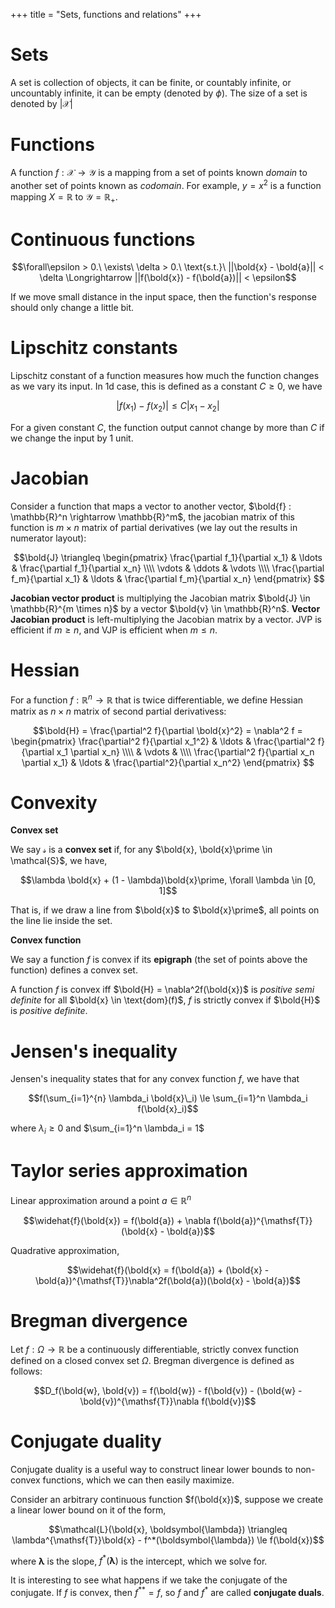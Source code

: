 +++
title = "Sets, functions and relations"
+++

# Sets

A set is collection of objects, it can be finite, or countably infinite, or uncountably infinite, it can be empty (denoted by $\phi$). The size of a set is denoted by $|\mathcal{X}|$

# Functions

A function $f : \mathcal{X} \longrightarrow \mathcal{Y}$ is a mapping from a set of points known _domain_ to another set of points known as _codomain_. For example, $y = x^2$ is a function mapping $X = \mathbb{R}$ to $\mathcal{Y} = \mathbb{R}_+$. 

# Continuous functions

$$\forall\epsilon > 0.\ \exists\ \delta > 0.\ \text{s.t.}\ ||\bold{x} - \bold{a}|| < \delta \Longrightarrow ||f(\bold{x}) - f(\bold{a})|| < \epsilon$$

If we move small distance in the input space, then the function's response should only change a little bit.

# Lipschitz constants

Lipschitz constant of a function measures how much the function changes as we vary its input. In 1d case, this is defined as a constant $C \ge 0$, we have

$$|f(x_1) - f(x_2)| \le C|x_1 - x_2|$$

For a given constant $C$, the function output cannot change by more than $C$ if we change the input by 1 unit.

# Jacobian

Consider a function that maps a vector to another vector, $\bold{f} : \mathbb{R}^n \rightarrow \mathbb{R}^m$, the jacobian matrix of this function is $m \times n$ matrix of partial derivatives (we lay out the results in numerator layout):

$$\bold{J} \triangleq
\begin{pmatrix}
\frac{\partial f_1}{\partial x_1} & \ldots & \frac{\partial f_1}{\partial x_n} \\\\
\vdots & \ddots & \vdots \\\\
\frac{\partial f_m}{\partial x_1} & \ldots & \frac{\partial f_m}{\partial x_n}
\end{pmatrix}
$$

__Jacobian vector product__ is multiplying the Jacobian matrix $\bold{J} \in \mathbb{R}^{m \times n}$ by a vector $\bold{v} \in \mathbb{R}^n$. __Vector Jacobian product__ is left-multiplying the Jacobian matrix by a vector. JVP is efficient if $m \ge n$, and VJP is efficient when $m \le n$.

# Hessian

For a function $f : \mathbb{R}^n \rightarrow \mathbb{R}$ that is twice differentiable, we define Hessian matrix as $n \times n$ matrix of second partial derivativess:

$$\bold{H} = \frac{\partial^2 f}{\partial \bold{x}^2} = \nabla^2 f =
\begin{pmatrix}
\frac{\partial^2 f}{\partial x_1^2} & \ldots & \frac{\partial^2 f}{\partial x_1 \partial x_n} \\\\
 & \vdots & \\\\
\frac{\partial^2 f}{\partial x_n \partial x_1} & \ldots & \frac{\partial^2}{\partial x_n^2}
\end{pmatrix}
$$

# Convexity

__Convex set__

We say $\mathcal{s}$ is a __convex set__ if, for any $\bold{x}, \bold{x}\prime \in \mathcal{S}$, we have,

$$\lambda \bold{x} + (1 - \lambda)\bold{x}\prime, \forall \lambda \in [0, 1]$$

That is, if we draw a line from $\bold{x}$ to $\bold{x}\prime$, all points on the line lie inside the set.

__Convex function__

We say a function $f$ is convex if its __epigraph__ (the set of points above the function) defines a convex set.

A function $f$ is convex iff $\bold{H} = \nabla^2f(\bold{x})$ is _positive semi definite_ for all $\bold{x} \in \text{dom}(f)$, $f$ is strictly convex if $\bold{H}$ is _positive definite_.

# Jensen's inequality

Jensen's inequality states that for any convex function $f$, we have that

$$f(\sum_{i=1}^{n} \lambda_i \bold{x}\_i) \le \sum_{i=1}^n \lambda_i f(\bold{x}_i)$$

where $\lambda_i \ge 0$ and $\sum_{i=1}^n \lambda_i = 1$

# Taylor series approximation

Linear approximation around a point $a \in \mathbb{R}^n$

$$\widehat{f}(\bold{x}) = f(\bold{a}) + \nabla f(\bold{a})^{\mathsf{T}}(\bold{x} - \bold{a})$$

Quadrative approximation,

$$\widehat{f}(\bold{x} = f(\bold{a}) + (\bold{x} - \bold{a})^{\mathsf{T}}\nabla^2f(\bold{a})(\bold{x} - \bold{a})$$

# Bregman divergence

Let $f : \Omega \rightarrow \mathbb{R}$ be a continuously differentiable, strictly convex function defined on a closed convex set $\Omega$. Bregman divergence is defined as follows:

$$D_f(\bold{w}, \bold{v}) = f(\bold{w}) - f(\bold{v}) - (\bold{w} - \bold{v})^{\mathsf{T}}\nabla f(\bold{v})$$

# Conjugate duality

Conjugate duality is a useful way to construct linear lower bounds to non-convex functions, which we can then easily maximize.

Consider an arbitrary continuous function $f(\bold{x})$, suppose we create a linear lower bound on it of the form,

$$\mathcal{L}(\bold{x}, \boldsymbol{\lambda}) \triangleq \lambda^{\mathsf{T}}\bold{x} - f^*(\boldsymbol{\lambda}) \le f(\bold{x})$$

where $\boldsymbol{\lambda}$ is the slope, $f^*(\boldsymbol{\lambda})$ is the intercept, which we solve for.

It is interesting to see what happens if we take the conjugate of the conjugate. If $f$ is convex, then $f^{**} = f$, so $f$ and $f^*$ are called __conjugate duals__.
